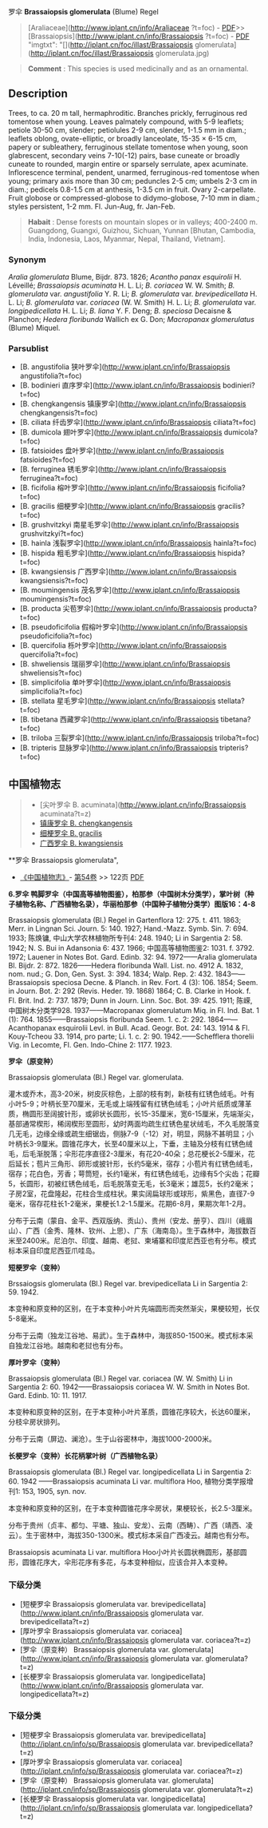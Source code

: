 罗伞 **Brassaiopsis glomerulata** (Blume) Regel

> [Araliaceae](http://www.iplant.cn/info/Araliaceae ?t=foc) - [PDF](http://iplant.cn/foc/pdf/Araliaceae.pdf)>>[Brassaiopsis](http://www.iplant.cn/info/Brassaiopsis ?t=foc) - [PDF](http://www.iplant.cn/foc/pdf/Brassaiopsis.pdf)
  "imgtxt": "[](http://iplant.cn/foc/illast/Brassaiopsis glomerulata](http://iplant.cn/foc/illast/Brassaiopsis glomerulata.jpg)

> **Comment** : 
> This species is used medicinally and as an ornamental.

## Description

Trees, to ca. 20 m tall, hermaphroditic. Branches prickly, ferruginous red tomentose when young. Leaves palmately compound, with 5-9 leaflets; petiole 30-50 cm, slender; petiolules 2-9 cm, slender, 1-1.5 mm in diam.; leaflets oblong, ovate-elliptic, or broadly lanceolate, 15-35 × 6-15 cm, papery or subleathery, ferruginous stellate tomentose when young, soon glabrescent, secondary veins 7-10(-12) pairs, base cuneate or broadly cuneate to rounded, margin entire or sparsely serrulate, apex acuminate. Inflorescence terminal, pendent, unarmed, ferruginous-red tomentose when young; primary axis more than 30 cm; peduncles 2-5 cm; umbels 2-3 cm in diam.; pedicels 0.8-1.5 cm at anthesis, 1-3.5 cm in fruit. Ovary 2-carpellate. Fruit globose or compressed-globose to didymo-globose, 7-10 mm in diam.; styles persistent, 1-2 mm. Fl. Jun-Aug, fr. Jan-Feb.

> **Habait** : 
> Dense forests on mountain slopes or in valleys; 400-2400 m. Guangdong, Guangxi, Guizhou, Sichuan, Yunnan [Bhutan, Cambodia, India, Indonesia, Laos, Myanmar, Nepal, Thailand, Vietnam].

### Synonym
*Aralia glomerulata* Blume, Bijdr. 873. 1826; *Acantho* *panax esquirolii* H. Léveillé; *Brassaiopsis acuminata* H. L. Li; *B. coriacea* W. W. Smith; *B. glomerulata* var. *angustifolia* Y. R. Li; *B. glomerulata* var. *brevipedicellata* H. L. Li; *B. glomerulata* var. *coriacea* (W. W. Smith) H. L. Li; *B. glomerulata* var. *longipedicellata* H. L. Li; *B. liana* Y. F. Deng; *B. speciosa* Decaisne & Planchon; *Hedera floribunda* Wallich ex G. Don; *Macropanax glomerulatus* (Blume) Miquel.

### Parsublist

* [B.  angustifolia  狭叶罗伞](http://www.iplant.cn/info/Brassaiopsis angustifolia?t=foc)
* [B.  bodinieri  直序罗伞](http://www.iplant.cn/info/Brassaiopsis bodinieri?t=foc)
* [B.  chengkangensis  镇康罗伞](http://www.iplant.cn/info/Brassaiopsis chengkangensis?t=foc)
* [B.  ciliata  纤齿罗伞](http://www.iplant.cn/info/Brassaiopsis ciliata?t=foc)
* [B.  dumicola  翅叶罗伞](http://www.iplant.cn/info/Brassaiopsis dumicola?t=foc)
* [B.  fatsioides  盘叶罗伞](http://www.iplant.cn/info/Brassaiopsis fatsioides?t=foc)
* [B.  ferruginea  锈毛罗伞](http://www.iplant.cn/info/Brassaiopsis ferruginea?t=foc)
* [B.  ficifolia  榕叶罗伞](http://www.iplant.cn/info/Brassaiopsis ficifolia?t=foc)
* [B.  gracilis  细梗罗伞](http://www.iplant.cn/info/Brassaiopsis gracilis?t=foc)
* [B.  grushvitzkyi  南星毛罗伞](http://www.iplant.cn/info/Brassaiopsis grushvitzkyi?t=foc)
* [B.  hainla  浅裂罗伞](http://www.iplant.cn/info/Brassaiopsis hainla?t=foc)
* [B.  hispida  粗毛罗伞](http://www.iplant.cn/info/Brassaiopsis hispida?t=foc)
* [B.  kwangsiensis  广西罗伞](http://www.iplant.cn/info/Brassaiopsis kwangsiensis?t=foc)
* [B.  moumingensis  茂名罗伞](http://www.iplant.cn/info/Brassaiopsis moumingensis?t=foc)
* [B.  producta  尖苞罗伞](http://www.iplant.cn/info/Brassaiopsis producta?t=foc)
* [B.  pseudoficifolia  假榕叶罗伞](http://www.iplant.cn/info/Brassaiopsis pseudoficifolia?t=foc)
* [B.  quercifolia  栎叶罗伞](http://www.iplant.cn/info/Brassaiopsis quercifolia?t=foc)
* [B.  shweliensis  瑞丽罗伞](http://www.iplant.cn/info/Brassaiopsis shweliensis?t=foc)
* [B.  simplicifolia  单叶罗伞](http://www.iplant.cn/info/Brassaiopsis simplicifolia?t=foc)
* [B.  stellata  星毛罗伞](http://www.iplant.cn/info/Brassaiopsis stellata?t=foc)
* [B.  tibetana  西藏罗伞](http://www.iplant.cn/info/Brassaiopsis tibetana?t=foc)
* [B.  triloba  三裂罗伞](http://www.iplant.cn/info/Brassaiopsis triloba?t=foc)
* [B.  tripteris  显脉罗伞](http://www.iplant.cn/info/Brassaiopsis tripteris?t=foc)

## 中国植物志

> * [尖叶罗伞  B.  acuminata](http://www.iplant.cn/info/Brassaiopsis acuminata?t=z)
> * [镇康罗伞  B.  chengkangensis](Brassaiopsis-chengkangensis-镇康罗伞.md)
> * [细梗罗伞  B.  gracilis](Brassaiopsis-gracilis-细梗罗伞.md)
> * [广西罗伞  B.  kwangsiensis](Brassaiopsis-kwangsiensis-广西罗伞.md)

**罗伞 Brassaiopsis glomerulata",

* [《中国植物志》](http://www.iplant.cn/frps)- [第54卷](http://www.iplant.cn/frps/vol/54) >> 122页 [PDF](http://www.iplant.cn/frps/pdf/54/122.PDF)

**6.罗伞 鸭脚罗伞（中国高等植物图鉴），柏那参（中国树木分类学），掌叶树（种子植物名称、广西植物名录），华丽柏那参（中国种子植物分类学）图版16：4-8**

Brassaiopsis glomerulata (Bl.) Regel in Gartenflora 12: 275. t. 411. 1863; Merr. in Lingnan Sci. Journ. 5: 140. 1927; Hand.-Mazz. Symb. Sin. 7: 694. 1933; 陈焕镛, 中山大学农林植物所专刊4: 248. 1940; Li in Sargentia 2: 58. 1942; N. S. Bui in Adansonia 6: 437. 1966; 中国高等植物图鉴2: 1031. f. 3792. 1972; Lauener in Notes Bot. Gard. Edinb. 32: 94. 1972——Aralia glomerulata Bl. Bijdr. 2: 872. 1826——Hedera floribunda Wall. List. no. 4912 A. 1832, nom. nud.; G. Don, Gen. Syst. 3: 394. 1834; Walp. Rep. 2: 432. 1843——Brassaiopsis speciosa Decne. & Planch. in Rev. Fort. 4 (3): 106. 1854; Seem. in Journ. Bot. 2: 292 (Revis. Heder. 19. 1868) 1864; C. B. Clarke in Hook. f. Fl. Brit. Ind. 2: 737. 1879; Dunn in Journ. Linn. Soc. Bot. 39: 425. 1911; 陈嵘, 中国树木分类学928. 1937——Macropanax glomerulatum Miq. in Fl. Ind. Bat. 1 (1): 764. 1855——Brassaiopsis floribunda Seem. 1. c. 2: 292. 1864——Acanthopanax esquirolii Levl. in Bull. Acad. Geogr. Bot. 24: 143. 1914 & Fl. Kouy-Tcheou 33. 1914, pro parte; Li. 1. c. 2: 90. 1942.——Schefflera thorelii Vig. in Lecomte, Fl. Gen. Indo-Chine 2: 1177. 1923.

**罗伞（原变种）**

Brassaiopsis glomerulata (Bl.) Regel var. glomerulata.

灌木或乔木，高3-20米，树皮灰棕色，上部的枝有刺，新枝有红锈色绒毛。叶有小叶5-9；叶柄长至70厘米，无毛或上端残留有红锈色绒毛；小叶片纸质或薄革质，椭圆形至阔披针形，或卵状长圆形，长15-35厘米，宽6-15厘米，先端渐尖，基部通常楔形，稀阔楔形至圆形，幼时两面均疏生红锈色星状绒毛，不久毛脱落变几无毛，边缘全缘或疏生细锯齿，侧脉7-9（-12）对，明显，网脉不甚明显；小叶柄长3-9厘米。圆锥花序大，长至40厘米以上，下垂，主轴及分枝有红锈色绒毛，后毛渐脱落；伞形花序直径2-3厘米，有花20-40朵；总花梗长2-5厘米，花后延长；苞片三角形、卵形或披针形，长约5毫米，宿存；小苞片有红锈色绒毛，宿存；花白色，芳香；萼筒短，长约1毫米，有红锈色绒毛，边缘有5个尖齿；花瓣5，长圆形，初被红锈色绒毛，后毛脱落变无毛，长3毫米；雄蕊5，长约2毫米；子房2室，花盘隆起，花柱合生成柱状。果实阔扁球形或球形，紫黑色，直径7-9毫米，宿存花柱长1-2毫米，果梗长1.2-1.5厘米。花期6-8月，果期次年1-2月。

分布于云南（蒙自、金平、西双版纳、贡山）、贵州（安龙、册亨）、四川（峨眉山）、广西（金秀、隆林、钦州、上思）、广东（海南岛）。生于森林中，海拔数百米至2400米。尼泊尔、印度、越南、老挝、柬埔寨和印度尼西亚也有分布。模式标本采自印度尼西亚爪哇岛。

**短梗罗伞（变种）**

Brssaiogsis glomerulata (Bl.) Regel var. brevipedicellata Li in Sargentia 2: 59. 1942.

本变种和原变种的区别，在于本变种小叶片先端圆形而突然渐尖，果梗较短，长仅5-8毫米。

分布于云南（独龙江谷地、易武）。生于森林中，海拔850-1500米。模式标本采自独龙江谷地。越南和老挝也有分布。

**厚叶罗伞（变种）**

Brassaiopsis glomerulata (Bl.) Regel var. coriacea (W. W. Smith) Li in Sargentia 2: 60. 1942——Brassaiopsis coriacea W. W. Smith in Notes Bot. Gard. Edinb. 10: 11. 1917.

本变种和原变种的区别，在于本变种小叶片革质，圆锥花序较大，长达60厘米，分枝伞房状排列。

分布于云南（屏边、澜沧）。生于山谷密林中，海拔1000-2000米。

**长梗罗伞（变种）长花柄掌叶树（广西植物名录）**

Brassaiopsis glomerulata (Bl.) Regel var. longipedicellata Li in Sargentia 2: 60. 1942 ——Brassaiopsis acuminata Li var. multiflora Hoo, 植物分类学报增刊1: 153, 1905, syn. nov.

本变种和原变种的区别，在于本变种圆锥花序伞房状，果梗较长，长2.5-3厘米。

分布于贵州（贞丰、都匀、平塘、独山、安龙）、云南（西畴）、广西（靖西、凌云）。生于密林中，海拔350-1300米。模式标本采自广西凌云。越南也有分布。

Brassaiopsis acuminata Li var. multiflora Hoo小叶片长圆状椭圆形，基部圆形，圆锥花序大，伞形花序有多花，与本变种相似，应该合并入本变种。

### 下级分类
* [短梗罗伞  Brassaiopsis glomerulata var. brevipedicellata](http://www.iplant.cn/info/Brassaiopsis glomerulata var. brevipedicellata?t=z)
* [厚叶罗伞  Brassaiopsis glomerulata var. coriacea](http://www.iplant.cn/info/Brassaiopsis glomerulata var. coriacea?t=z)
* [罗伞（原变种）  Brassaiopsis glomerulata var. glomerulata](http://www.iplant.cn/info/Brassaiopsis glomerulata var. glomerulata?t=z)
* [长梗罗伞  Brassaiopsis glomerulata var. longipedicellata](http://www.iplant.cn/info/Brassaiopsis glomerulata var. longipedicellata?t=z)

### 下级分类
* [短梗罗伞  Brassaiopsis glomerulata var. brevipedicellata](http://iplant.cn/info/sp/Brassaiopsis glomerulata var. brevipedicellata?t=z)
* [厚叶罗伞  Brassaiopsis glomerulata var. coriacea](http://iplant.cn/info/sp/Brassaiopsis glomerulata var. coriacea?t=z)
* [罗伞（原变种）  Brassaiopsis glomerulata var. glomerulata](http://iplant.cn/info/sp/Brassaiopsis glomerulata var. glomerulata?t=z)
* [长梗罗伞  Brassaiopsis glomerulata var. longipedicellata](http://iplant.cn/info/sp/Brassaiopsis glomerulata var. longipedicellata?t=z)
